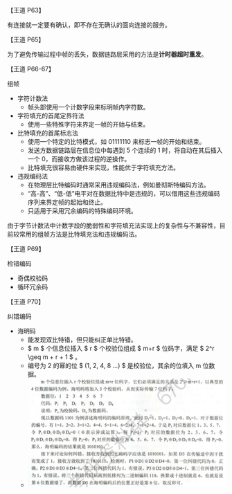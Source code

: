 【王道 P63】

有连接就一定要有确认，即不存在无确认的面向连接的服务。



【王道 P65】

为了避免传输过程中帧的丢失，数据链路层采用的方法是**计时器超时重发**。



【王道 P66-67】

组帧

- 字符计数法
  - 帧头部使用一个计数字段来标明帧内字符数。
- 字符填充的首尾定界符法
  - 使用一些特殊字符来界定一帧的开始与结束。
- 比特填充的首尾标志法
  - 使用一个特定的比特模式，如 01111110 来标志一帧的开始和结束。
  - 发送方数据链路层在信息位中每遇到 5 个连续的 1 时，将自动在其后插入一个 0，而接收方做该过程的逆操作。
  - 比特填充很容易由硬件来实现，性能优于字符填充方法。
- 违规编码法
  - 在物理层比特编码时通常采用违规编码法，例如曼彻斯特编码方法。
  - “高-高”、“低-低”电平对在数据比特中是违规的，可以借用这些违规编码序列来界定帧的起始和终止。
  - 只适用于采用冗余编码的特殊编码环境。

由于字节计数法中计数字段的脆弱性和字符填充法实现上的复杂性与不兼容性，目前较常用的组帧方法是比特填充法和违规编码法。



【王道 P69】

检错编码

- 奇偶校验码
- 循环冗余码



【王道 P70】

纠错编码

- 海明码
  - 能发现双比特错，但只能纠正单比特错。
  - $ m $ 个信息位插入 $ r $ 个校验位组成 $ m+r $ 位码字，满足 $ 2^r \geq m + r + 1 $ 。
  - 编号为 2 的幂的位 $ (1, 2, 4, 8 ...) $ 是校验位，其余的位填入 m 位数据。
  - ![](./images/海明码.png)















